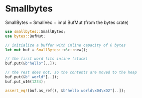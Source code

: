 # Smallbytes

SmallBytes = SmallVec + impl BufMut (from the bytes crate)

```rust
use smallbytes::SmallBytes;
use bytes::BufMut;

// initialize a buffer with inline capacity of 6 bytes
let mut buf = SmallBytes::<6>::new();

// the first word fits inline (stack)
buf.put(&b"hello"[..]);

// the rest does not, so the contents are moved to the heap
buf.put(&b" world"[..]);
buf.put_u16(1234);

assert_eq!(buf.as_ref(), &b"hello world\x04\xD2"[..]);
```
